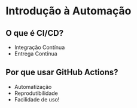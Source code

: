 # Introdução à Automação
## O que é CI/CD?
- Integração Contínua
- Entrega Contínua

## Por que usar GitHub Actions?
- Automatização
- Reprodutibilidade
- Facilidade de uso!